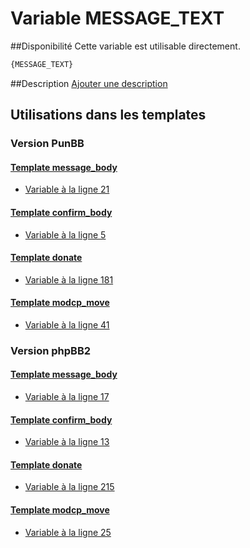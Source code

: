 # Variable MESSAGE_TEXT

##Disponibilité
Cette variable est utilisable directement.

```html
{MESSAGE_TEXT}
```

##Description
[Ajouter une description](https://fa-tvars.appspot.com/var/MESSAGE_TEXT)

## Utilisations dans les templates

### Version PunBB

#### [Template message_body](punbb/message_body.md#readme)
* [Variable &agrave; la ligne 21](../punbb/message_body.tpl#L21)

#### [Template confirm_body](punbb/confirm_body.md#readme)
* [Variable &agrave; la ligne 5](../punbb/confirm_body.tpl#L5)

#### [Template donate](punbb/donate.md#readme)
* [Variable &agrave; la ligne 181](../punbb/donate.tpl#L181)

#### [Template modcp_move](punbb/modcp_move.md#readme)
* [Variable &agrave; la ligne 41](../punbb/modcp_move.tpl#L41)

### Version phpBB2

#### [Template message_body](subsilver/message_body.md#readme)
* [Variable &agrave; la ligne 17](../subsilver/message_body.tpl#L17)

#### [Template confirm_body](subsilver/confirm_body.md#readme)
* [Variable &agrave; la ligne 13](../subsilver/confirm_body.tpl#L13)

#### [Template donate](subsilver/donate.md#readme)
* [Variable &agrave; la ligne 215](../subsilver/donate.tpl#L215)

#### [Template modcp_move](subsilver/modcp_move.md#readme)
* [Variable &agrave; la ligne 25](../subsilver/modcp_move.tpl#L25)